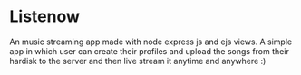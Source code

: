 # Listenow
An music streaming app made with node express js and ejs views.
A simple app in which user can create their profiles and upload the songs from their hardisk to the server and then live stream it anytime and anywhere :)

